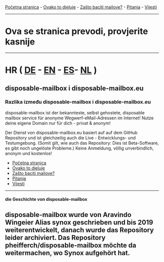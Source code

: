 [Početna stranica](https://gh.disposable-mailbox.eu/hr/) - [Ovako to djeluje](https://gh.disposable-mailbox.eu/hr/about.html) - [Zašto baciti mailove?](https://gh.disposable-mailbox.eu/hr/why.html) - [Pitanja](https://gh.disposable-mailbox.eu/hr/FAQ.html) - [Vijesti](https://gh.disposable-mailbox.eu/hr/news.html) 

---
# Ova se stranica prevodi, provjerite kasnije
---

# HR  ( [DE](https://gh.disposable-mailbox.eu/de/index.html) - [EN](https://gh.disposable-mailbox.eu/en/index.html) - [ES](https://gh.disposable-mailbox.eu/es/index.html)- [NL](https://gh.disposable-mailbox.eu/nl/index.html) )


## disposable-mailbox i disposable-mailbox.eu

### Razlika između disposable-mailbox i disposable-mailbox.eu
disposable-mailbox ist der bekannteste, selbst gehostete, disposable mailbox service für anonyme Wegwerf-eMail-Adressen im Internet!
Nutze deine eigene Domain nur für dich - privat & anonym!

Der Dienst von disposable-mailbox.eu basiert auf auf dem GitHub Repository und ist gleichzeitig auch die Live - Entwicklungs- und Testumgebung.
(Somit gilt, wie auch das Repository: Dies ist Beta-Software, es gibt noch ungelöste Probleme.)
Keine Anmeldung, völlig unverbindlich, anonym und kostenlos!

- [Početna stranica](https://gh.disposable-mailbox.eu/hr/)
- [Ovako to djeluje](https://gh.disposable-mailbox.eu/hr/about.html)
- [Zašto baciti mailove?](https://gh.disposable-mailbox.eu/hr/why.html)
- [Pitanja](https://gh.disposable-mailbox.eu/hr/FAQ.html) 
- [Vijesti](https://gh.disposable-mailbox.eu/hr/news.html) 
---
#### die Geschichte von disposable-mailbox
disposable-mailbox wurde von Aravindo Wingeier Alias synox geschrieben und bis 2019 weiterentwickelt, danach wurde das Repository leider archiviert.
Das Repository pheifferch/disposable-mailbox möchte da weitermachen, wo Synox aufgehört hat.
----
